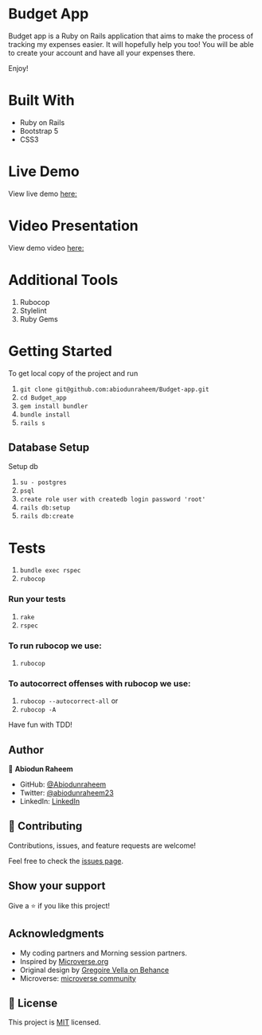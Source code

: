 # Budget App

Budget app is a Ruby on Rails application that aims to make the process of tracking my expenses easier. It will hopefully help you too! You will be able to create your account and have all your expenses there. 


Enjoy!

# Built With
 - Ruby on Rails
 - Bootstrap 5
 - CSS3

# Live Demo
View live demo [here:](https://abiodun-budget-app.herokuapp.com/)

# Video Presentation
View demo video [here:](https://drive.google.com/file/d/1cjMUQLhJVqjVY7mtJBejNro5kONyexnC/view?usp=sharing)

# Additional Tools
  1. Rubocop
  2. Stylelint
  3. Ruby Gems

# Getting Started
To get local copy of the project and run

1. ``git clone git@github.com:abiodunraheem/Budget-app.git``
2. ``cd Budget_app``
3. ``gem install bundler``
4. ``bundle install``
5. ``rails s``

## Database Setup
Setup db

1. ``su - postgres``
2. ``psql``
3. ``create role user with createdb login password 'root'``
4. ``rails db:setup``
5. ``rails db:create``

# Tests

1. ``bundle exec rspec``
2. ``rubocop``

### Run your tests

1. ``rake``
2. ``rspec``

### To run rubocop we use:

1. `rubocop`

### To autocorrect offenses with rubocop we use:
1. `rubocop --autocorrect-all` or
2. `rubocop -A`

Have fun with TDD!

## Author

👤 **Abiodun Raheem**
- GitHub: [@Abiodunraheem](https://github.com/Abiodunraheem)
- Twitter: [@abiodunraheem23](https://twitter.com/abiodunraheem23)
- LinkedIn: [LinkedIn](https://www.linkedin.com/in/abiodun-raheem)



## 🤝 Contributing

Contributions, issues, and feature requests are welcome!

Feel free to check the [issues page](https://github.com/abiodunraheem/Budget-app/issues).

## Show your support

Give a ⭐️ if you like this project!

## Acknowledgments
- My coding partners and Morning session partners.
- Inspired by [Microverse.org](https://www.microverse.org)
- Original design by [Gregoire Vella on Behance](https://www.behance.net/gregoirevella)
- Microverse: [microverse community](https://github.com/microverseinc)

## 📝 License

This project is [MIT](./MIT.md) licensed.
